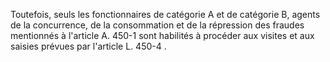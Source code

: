 Toutefois, seuls les fonctionnaires de catégorie A et de catégorie B, agents de la concurrence, de la consommation et de la répression des fraudes mentionnés à l'article A. 450-1 sont habilités à procéder aux visites et aux saisies prévues par l'article L. 450-4 .

